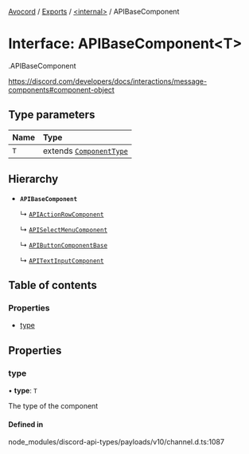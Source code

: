 [Avocord](../README.md) / [Exports](../modules.md) / [<internal\>](../modules/internal_.md) / APIBaseComponent

# Interface: APIBaseComponent<T\>

[<internal>](../modules/internal_.md).APIBaseComponent

https://discord.com/developers/docs/interactions/message-components#component-object

## Type parameters

| Name | Type |
| :------ | :------ |
| `T` | extends [`ComponentType`](../enums/internal_.ComponentType.md) |

## Hierarchy

- **`APIBaseComponent`**

  ↳ [`APIActionRowComponent`](internal_.APIActionRowComponent.md)

  ↳ [`APISelectMenuComponent`](internal_.APISelectMenuComponent.md)

  ↳ [`APIButtonComponentBase`](internal_.APIButtonComponentBase.md)

  ↳ [`APITextInputComponent`](internal_.APITextInputComponent.md)

## Table of contents

### Properties

- [type](internal_.APIBaseComponent.md#type)

## Properties

### type

• **type**: `T`

The type of the component

#### Defined in

node_modules/discord-api-types/payloads/v10/channel.d.ts:1087
